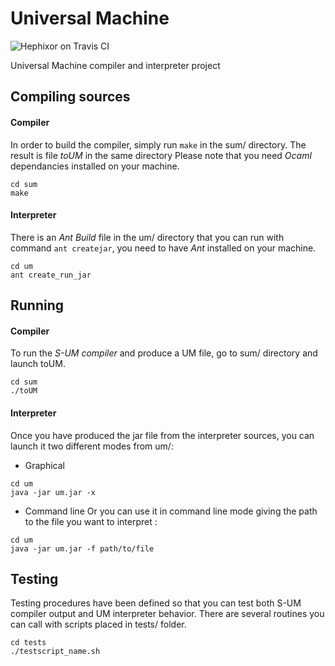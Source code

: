 # Universal Machine

![Hephixor on Travis CI][travis-image]

[travis-image]: http://www.boundvariable.org/spec.png

Universal Machine compiler and interpreter project


## Compiling sources

#### Compiler
In order to build the compiler, simply run `make` in the sum/ directory. The result is file *toUM* in the same directory
Please note that you need *Ocaml* dependancies installed on your machine.
```
cd sum
make
```

#### Interpreter
There is an *Ant Build* file in the um/ directory that you can run with command `ant createjar`, you need to have *Ant* installed on your machine.
```
cd um
ant create_run_jar
```


## Running
#### Compiler
To run the *S-UM compiler* and produce a UM file, go to sum/ directory and launch toUM.
```
cd sum
./toUM
```

#### Interpreter
Once you have produced the jar file from the interpreter sources, you can launch it two different modes from um/:
* Graphical
```
cd um
java -jar um.jar -x
```

* Command line
Or you can use it in command line mode giving the path to the file you want to interpret :
```
cd um
java -jar um.jar -f path/to/file
```

## Testing

Testing procedures have been defined so that you can test both S-UM compiler output and UM interpreter behavior.
There are several routines you can call with scripts placed in tests/ folder.

```
cd tests
./testscript_name.sh
```

